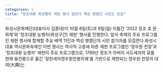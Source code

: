 ```yaml
---
categories: i
title: "정조대왕 화성행차 재현 행사 열린다 백성 행렬단 시민도 모집"
---
```

화성시문화재단(대표이사 김종대)이 10월 8일(토)과 9일(일) 이틀간 ‘2022 정조 효 문화제’와 ‘정조대왕 능행차(화성구간) 재현’ 행사를 진행한다. 앞서 축제의 주요 프로그램인 재현 행사에 함께할 주요 배역 11인과 백성 행렬단의 시민 참가자를 모집한다.화성시 대표 역사문화축제인 이번 행사는 역사적 고증에 따른 재현 프로그램인 ‘영우원 천장’과 ‘정조대왕 능행차’ 재현이 주요 프로그램으로, 1789년 정조가 아버지 사도세자의 묘를 현재 융건릉으로 옮긴 ‘장헌세자영우원천봉의궤’를 기반으로 재현되는 영우원 천장의 대여(大輿)는
